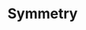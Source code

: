 ---
title: "Symmetry"

categories: ['']

tags: ['Symmetry']

arabic: ['تناظر', 'التماثل']

publishers: ['معجم مصطلحات التعلم الآلي والتعلم العميق وعلم البيانات']

types: "word"

slug: ""
---